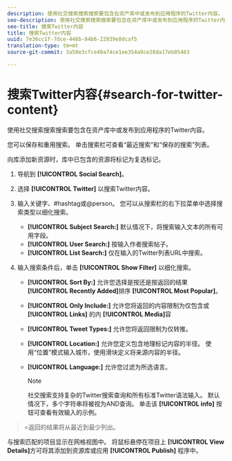 ```yaml
---
description: 使用社交搜索搜索搜索要包含在资产库中或发布到应用程序的Twitter内容。
seo-description: 使用社交搜索搜索搜索要包含在资产库中或发布到应用程序的Twitter内容。
seo-title: 搜索Twitter内容
title: 搜索Twitter内容
uuid: 7e36cc1f-7dce-446b-84b6-22939e8dcaf5
translation-type: tm+mt
source-git-commit: 3a50e3cfce40a74ce1ee354a9ce28da17eb85463

---
```



# 搜索Twitter内容{#search-for-twitter-content}

使用社交搜索搜索搜索要包含在资产库中或发布到应用程序的Twitter内容。

您可以保存和重用搜索。 单击搜索栏可查看“最近搜索”和“保存的搜索”列表。

向库添加新资源时，库中已包含的资源将标记为复选标记。

1. 导航到 **[!UICONTROL Social Search]**。
1. 选择 **[!UICONTROL Twitter]** 以搜索Twitter内容。
1. 输入关键字、#hashtag或@person。 您可以从搜索栏的右下拉菜单中选择搜索类型以细化搜索。

   * **[!UICONTROL Subject Search:]** 默认情况下，将搜索输入文本的所有可用字段。
   * **[!UICONTROL User Search:]** 按输入作者搜索帖子。
   * **[!UICONTROL List Search:]** 仅在输入的Twitter列表URL中搜索。

1. 输入搜索条件后，单击 **[!UICONTROL Show Filter]** 以细化搜索。

   * **[!UICONTROL Sort By:]** 允许您选择是按还是按返回的结果 **[!UICONTROL Recently Added]**&#x200B;排序 **[!UICONTROL Most Popular]**。

   * **[!UICONTROL Only Include:]** 允许您将返回的内容限制为仅包含或 **[!UICONTROL Links]** 的内 **[!UICONTROL Media]**&#x200B;容

   * **[!UICONTROL Tweet Types:]** 允许您将返回限制为仅转推。
   * **[!UICONTROL Location:]** 允许您定义包含地理标记内容的半径。 使用“位置”模式输入城市，使用滑块定义将来源内容的半径。
   * **[!UICONTROL Language:]** 允许您过滤为所选语言。

      >[!NOTE]
      >
      >社交搜索支持复杂的Twitter搜索查询和所有标准Twitter语法输入。 默认情况下，多个字符串将被视为AND查询。 单击该 **[!UICONTROL info]** 按钮可查看有效输入的示例。

>=返回的结果将从最近到最少列出。

与搜索匹配的项目显示在网格视图中。 将鼠标悬停在项目上 **[!UICONTROL View Details]**&#x200B;方可将其添加到资源库或应用 **[!UICONTROL Publish]** 程序中。